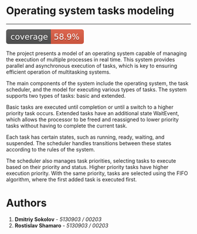 # Operating system tasks modeling

----

![coverage](.github/badges/jacoco.svg)


The project presents a model of an operating system capable of managing the execution of multiple processes in real time. This system provides parallel and asynchronous execution of tasks, which is key to ensuring efficient operation of multitasking systems.

The main components of the system include the operating system, the task scheduler, and the model for executing various types of tasks. The system supports two types of tasks: basic and extended.

Basic  tasks are executed until completion or until a switch to a higher priority task occurs. Extended tasks have an additional state WaitEvent, which allows the processor to be freed and reassigned to lower priority tasks without having to complete the current task.

Each task has certain states, such as running, ready, waiting, and suspended. The scheduler handles transitions between these states according to the rules of the system.

The scheduler also manages task priorities, selecting tasks to execute based on their priority and status. Higher priority tasks have higher execution priority. With the same priority, tasks are selected using the FIFO algorithm, where the first added task is executed first.

# Authors

1. **Dmitriy Sokolov** - *5130903 / 00203*
2. **Rostislav Shamaro** - *5130903 / 00203*



